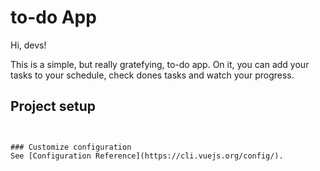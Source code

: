 # to-do App

Hi, devs!

This is a simple, but really gratefying, to-do app. 
On it, you can add your tasks to your schedule, check dones tasks and watch your progress.


## Project setup
```


### Customize configuration
See [Configuration Reference](https://cli.vuejs.org/config/).
